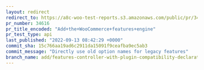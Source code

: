 ```yaml
---
layout: redirect
redirect_to: https://a8c-woo-test-reports.s3.amazonaws.com/public/pr/34616/api/index.html
pr_number: 34616
pr_title_encoded: "Add+the+WooCommerce+features+engine"
pr_test_type: api
last_published: "2022-09-13 08:42:29 +0000"
commit_sha: 15c766aa19ad6c2911da15091f9ceafba9ec5ab3
commit_message: "Directly use old option names for legacy features"
branch_name: add/features-controller-with-plugin-compatibility-declaration
---
```

